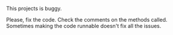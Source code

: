 This projects is buggy.

Please, fix the code. Check the comments on the methods called. Sometimes making the code runnable doesn't fix all the issues.